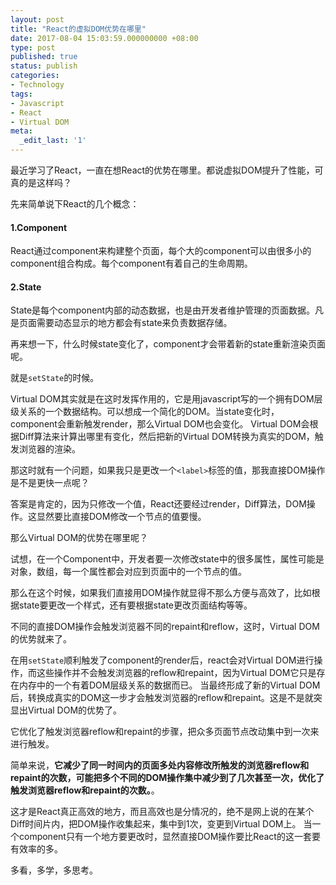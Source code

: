 ```yaml
---
layout: post
title: "React的虚拟DOM优势在哪里"
date: 2017-08-04 15:03:59.000000000 +08:00
type: post
published: true
status: publish
categories:
- Technology
tags:
- Javascript
- React
- Virtual DOM
meta:
  _edit_last: '1'
---
```


最近学习了React，一直在想React的优势在哪里。都说虚拟DOM提升了性能，可真的是这样吗？

先来简单说下React的几个概念：

#### 1.Component
React通过component来构建整个页面，每个大的component可以由很多小的component组合构成。每个component有着自己的生命周期。
#### 2.State
State是每个component内部的动态数据，也是由开发者维护管理的页面数据。凡是页面需要动态显示的地方都会有state来负责数据存储。

再来想一下，什么时候state变化了，component才会带着新的state重新渲染页面呢。

就是`setState`的时候。

Virtual DOM其实就是在这时发挥作用的，它是用javascript写的一个拥有DOM层级关系的一个数据结构。可以想成一个简化的DOM。当state变化时，component会重新触发render，那么Virtual DOM也会变化。
Virtual DOM会根据Diff算法来计算出哪里有变化，然后把新的Virtual DOM转换为真实的DOM，触发浏览器的渲染。

那这时就有一个问题，如果我只是更改一个`<label>`标签的值，那我直接DOM操作是不是更快一点呢？

答案是肯定的，因为只修改一个值，React还要经过render，Diff算法，DOM操作。这显然要比直接DOM修改一个节点的值要慢。

<!--more-->

那么Virtual DOM的优势在哪里呢？

试想，在一个Component中，开发者要一次修改state中的很多属性，属性可能是对象，数组，每一个属性都会对应到页面中的一个节点的值。

那么在这个时候，如果我们直接用DOM操作就显得不那么方便与高效了，比如根据state要更改一个样式，还有要根据state更改页面结构等等。

不同的直接DOM操作会触发浏览器不同的repaint和reflow，这时，Virtual DOM的优势就来了。

在用`setState`顺利触发了component的render后，react会对Virtual DOM进行操作，而这些操作并不会触发浏览器的reflow和repaint，因为Virtual DOM它只是存在内存中的一个有着DOM层级关系的数据而已。
当最终形成了新的Virtual DOM后，转换成真实的DOM这一步才会触发浏览器的reflow和repaint。这是不是就突显出Virtual DOM的优势了。

它优化了触发浏览器reflow和repaint的步骤，把众多页面节点改动集中到一次来进行触发。

简单来说，**它减少了同一时间内的页面多处内容修改所触发的浏览器reflow和repaint的次数，可能把多个不同的DOM操作集中减少到了几次甚至一次，优化了触发浏览器reflow和repaint的次数。**。

这才是React真正高效的地方，而且高效也是分情况的，绝不是网上说的在某个Diff时间片内，把DOM操作收集起来，集中到1次，变更到Virtual DOM上。
当一个component只有一个地方要更改时，显然直接DOM操作要比React的这一套要有效率的多。

多看，多学，多思考。





